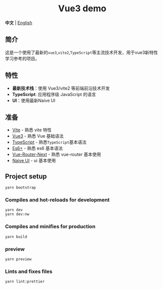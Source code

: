 <div align="center"> 
<h1>Vue3 demo</h1>
</div>

**中文** | [English](./README.md)

## 简介

这是一个使用了最新的`vue3`,`vite2`,`TypeScript`等主流技术开发，用于vue3新特性学习参考的项目。

## 特性

- **最新技术栈**：使用 Vue3/vite2 等前端前沿技术开发
- **TypeScript**: 应用程序级 JavaScript 的语言
- **UI**：使用最新Naive UI

## 准备

- [Vite](https://vitejs.dev/) - 熟悉 vite 特性
- [Vue3](https://v3.vuejs.org/) - 熟悉 Vue 基础语法
- [TypeScript](https://www.typescriptlang.org/) - 熟悉`TypeScript`基本语法
- [Es6+](http://es6.ruanyifeng.com/) - 熟悉 es6 基本语法
- [Vue-Router-Next](https://next.router.vuejs.org/) - 熟悉 vue-router 基本使用
- [Naive UI](https://www.naiveui.com/) - ui 基本使用


## Project setup

```
yarn bootstrap
```

### Compiles and hot-reloads for development

```
yarn dev
yarn dev:nw
```

### Compiles and minifies for production

```
yarn build
```

### preview

```
yarn preview
```

### Lints and fixes files

```
yarn lint:prettier
```
